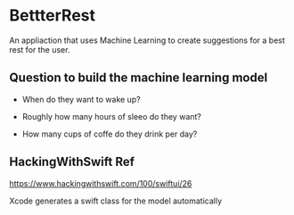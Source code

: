 # BettterRest

An appliaction that uses Machine Learning to create suggestions for a best rest for the user.

## Question to build the machine learning model

- When do they want to wake up?

- Roughly how many hours of sleeo do they want?

- How many cups of coffe do they drink per day?

## HackingWithSwift Ref

https://www.hackingwithswift.com/100/swiftui/26

Xcode generates a swift class for the model automatically
